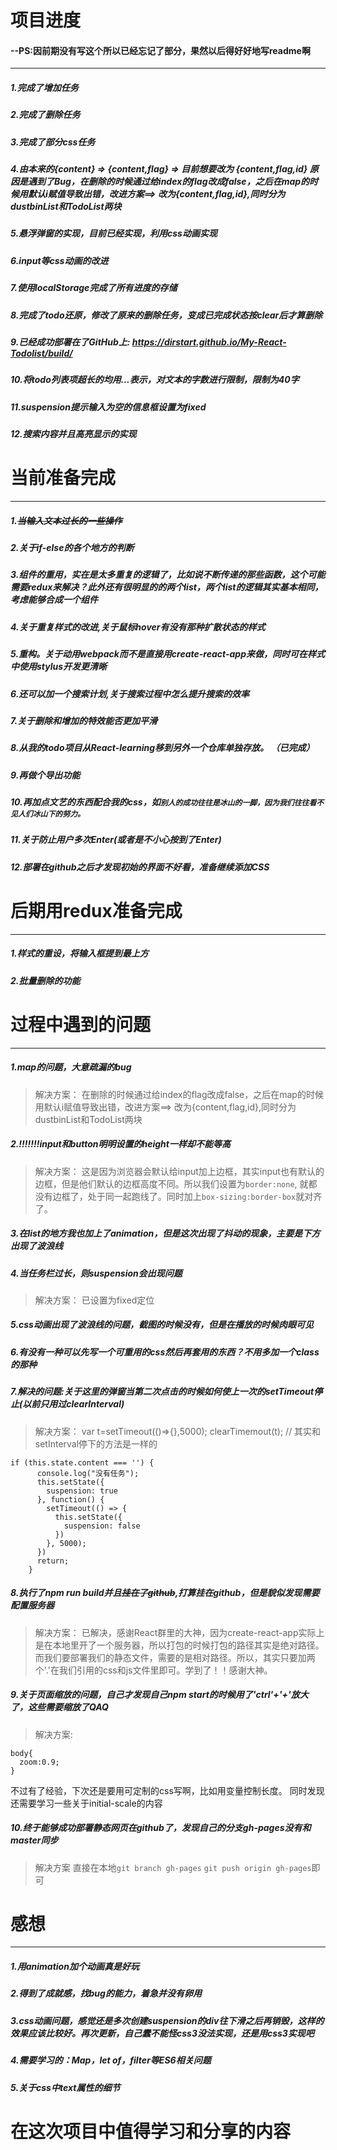# 项目进度
#### --PS:因前期没有写这个所以已经忘记了部分，果然以后得好好地写readme啊

*  *  *
##### 1.完成了增加任务
##### 2.完成了删除任务
##### 3.完成了部分css任务
##### 4.由本来的{content} => {content,flag} =>  目前想要改为 {content,flag,id} 原因是遇到了Bug，在删除的时候通过给index的flag改成false，之后在map的时候用默认i赋值导致出错，改进方案==>  改为{content,flag,id},同时分为dustbinList和TodoList两块
##### 5.悬浮弹窗的实现，目前已经实现，利用css动画实现
##### 6.input等css动画的改进
##### 7.使用localStorage完成了所有进度的存储
##### 8.完成了todo还原，修改了原来的删除任务，变成已完成状态按clear后才算删除
##### 9.已经成功部署在了GitHub上:  https://dirstart.github.io/My-React-Todolist/build/
##### 10.将todo列表项超长的均用...表示，对文本的字数进行限制，限制为40字
##### 11.suspension提示输入为空的信息框设置为fixed
##### 12.搜索内容并且高亮显示的实现

# 当前准备完成
* * *
#####  1.~~当输入文本过长的一些操作~~
#####  2.关于if-else的各个地方的判断
#####  3.**组件的重用，实在是太多重复的逻辑了，比如说不断传递的那些函数，这个可能需要redux来解决？此外还有很明显的的两个list，两个list的逻辑其实基本相同，考虑能够合成一个组件**
#####  4.关于重复样式的改进,关于鼠标hover有没有那种扩散状态的样式
#####  5.重构。关于动用webpack而不是直接用create-react-app来做，同时可在样式中使用stylus开发更清晰
##### 6.还可以加一个搜索计划,关于搜索过程中怎么提升搜索的效率
##### 7.关于删除和增加的特效能否更加平滑
##### 8.从我的todo项目从React-learning移到另外一个仓库单独存放。 （已完成）
##### 9.再做个导出功能
##### 10.再加点文艺的东西配合我的css，如``别人的成功往往是冰山的一脚，因为我们往往看不见人们冰山下的努力。``
##### 11.关于防止用户多次Enter(或者是不小心按到了Enter)
##### 12.部署在github之后才发现初始的界面不好看，准备继续添加CSS

# 后期用redux准备完成
* * *
##### 1.样式的重设，将输入框提到最上方
##### 2.批量删除的功能

# 过程中遇到的问题
* * *
##### 1.map的问题，大意疏漏的bug
> 解决方案：
在删除的时候通过给index的flag改成false，之后在map的时候用默认i赋值导致出错，改进方案==>  改为{content,flag,id},同时分为dustbinList和TodoList两块
##### 2.!!!!!!!input和button明明设置的height一样却不能等高
> 解决方案：
这是因为浏览器会默认给input加上边框，其实input也有默认的边框，但是他们默认的边框高度不同。所以我们设置为`border:none`,
就都没有边框了，处于同一起跑线了。同时加上`box-sizing:border-box`就对齐了。
##### 3.在list的地方我也加上了animation，但是这次出现了抖动的现象，主要是下方出现了波浪线
##### 4.当任务栏过长，则suspension会出现问题
> 解决方案：
已设置为fixed定位
##### 5.css动画出现了波浪线的问题，截图的时候没有，但是在播放的时候肉眼可见
##### 6.有没有一种可以先写一个可重用的css然后再套用的东西？不用多加一个class的那种
##### 7.解决的问题:关于这里的弹窗当第二次点击的时候如何使上一次的setTimeout停止(以前只用过clearInterval)
> 解决方案：
var t=setTimeout(()=>{},5000);
clearTimemout(t);
// 其实和setInterval停下的方法是一样的
```
if (this.state.content === '') {
      console.log("没有任务");
      this.setState({
        suspension: true
      }, function() {
        setTimeout(() => {
          this.setState({
            suspension: false
          })
        }, 5000);
      })
      return;
    }
```
##### 8.执行了npm run build并且~~挂在了github~~,打算挂在github，但是貌似发现需要配置服务器
> 解决方案：
已解决，感谢React群里的大神，因为create-react-app实际上是在本地里开了一个服务器，所以打包的时候打包的路径其实是绝对路径。而我们要部署我们的静态文件，需要的是相对路径。所以，其实只要加两个'.'在我们引用的css和js文件里即可。学到了！！感谢大神。
##### 9.关于页面缩放的问题，自己才发现自己npm start的时候用了'ctrl'+'+'放大了，这些需要缩放了QAQ
> 解决方案:
```
body{
  zoom:0.9;
}
```
不过有了经验，下次还是要用可定制的css写啊，比如用变量控制长度。
同时发现还需要学习一些关于initial-scale的内容
##### 10.终于能够成功部署静态网页在github了，发现自己的分支gh-pages没有和master同步
> 解决方案
直接在本地`git branch gh-pages` `git push origin gh-pages`即可


# 感想
*  *  *
##### 1.用animation加个动画真是好玩
##### 2.得到了成就感，找bug的能力，着急并没有卵用
##### 3.css动画问题，感觉还是多次创建suspension的div往下滑之后再销毁，这样的效果应该比较好。再次更新，自己蠢不能怪css3没法实现，还是用css3实现吧
##### 4.需要学习的：Map，let of，filter等ES6相关问题
##### 5.关于css中text属性的细节

# 在这次项目中值得学习和分享的内容